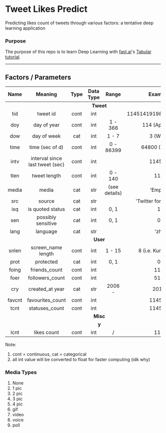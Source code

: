 # Tweet Likes Predict

Predicting likes count of tweets through various factors: a tentative deep learning application

### Purpose

The purpose of this repo is to learn Deep Learning
with [fast.ai](https://docs.fast.ai)'s
[Tabular tutorial](https://docs.fast.ai/tutorial.tabular.html).

---

## Factors / Parameters

<table>
  <thead align="center">
    <tr>
      <th>Name</th>
      <th>Meaning</th>
      <th>Type</th>
      <th>Data Type</th>
      <th>Range</th>
      <th>Example</th>
    </tr>
  </thead>
  <tbody align="center">
    <tr>
      <td colspan=6><b>Tweet</b></td>
    </tr>
    <tr>
      <td>tid</td>
      <td>tweet id</td>
      <td>cont</td>
      <td>int</td>
      <td></td>
      <td>11451419198101919810</td>
    </tr>
    <tr>
      <td>doy</td>
      <td>day of year</td>
      <td>cont</td>
      <td>int</td>
      <td>1 - 366</td>
      <td>114 (April 24)</td>
    </tr>
    <tr>
      <td>dow</td>
      <td>day of week</td>
      <td>cat</td>
      <td>int</td>
      <td>1 - 7</td>
      <td>3 (Wed)</td>
    </tr>
    <tr>
      <td>time</td>
      <td>time (sec of d)</td>
      <td>cont</td>
      <td>int</td>
      <td>0 - 86399</td>
      <td>64800 (18:00)</td>
    </tr>
    <tr>
      <td>intv</td>
      <td>interval since last tweet (sec)</td>
      <td>cont</td>
      <td>int</td>
      <td></td>
      <td>114514</td>
    </tr>
    <tr>
      <td>tlen</td>
      <td>tweet length</td>
      <td>cont</td>
      <td>int</td>
      <td>0 - 140</td>
      <td>114</td>
    </tr>
    <tr>
      <td>media</td>
      <td>media</td>
      <td>cat</td>
      <td>str</td>
      <td>(see details)</td>
      <td>'Empty'</td>
    </tr>
    <tr>
      <td>src</td>
      <td>source</td>
      <td>cat</td>
      <td>str</td>
      <td></td>
      <td>'Twitter for Android'</td>
    </tr>
    <tr>
      <td>isq</td>
      <td>is quoted status</td>
      <td>cat</td>
      <td>int</td>
      <td>0, 1</td>
      <td>1</td>
    </tr>
    <tr>
      <td>sen</td>
      <td>possibly sensitive</td>
      <td>cat</td>
      <td>int</td>
      <td>0, 1</td>
      <td>0</td>
    </tr>
    <tr>
      <td>lang</td>
      <td>language</td>
      <td>cat</td>
      <td>str</td>
      <td></td>
      <td>'zh'</td>
    </tr>
    <tr>
      <td colspan=6><b>User</b></td>
    </tr>
    <tr>
      <td>snlen</td>
      <td>screen_name length</td>
      <td>cont</td>
      <td>int</td>
      <td>1 - 15</td>
      <td>8 (i.e. KumaTea0)</td>
    </tr>
    <tr>
      <td>prot</td>
      <td>protected</td>
      <td>cat</td>
      <td>int</td>
      <td>0, 1</td>
      <td>0</td>
    </tr>
    <tr>
      <td>foing</td>
      <td>friends_count</td>
      <td>cont</td>
      <td>int</td>
      <td></td>
      <td>114</td>
    </tr>
    <tr>
      <td>foer</td>
      <td>followers_count</td>
      <td>cont</td>
      <td>int</td>
      <td></td>
      <td>514</td>
    </tr>
    <tr>
      <td>cry</td>
      <td>created_at year</td>
      <td>cat</td>
      <td>str</td>
      <td>2006 -</td>
      <td>2015</td>
    </tr>
    <tr>
      <td>favcnt</td>
      <td>favourites_count</td>
      <td>cont</td>
      <td>int</td>
      <td></td>
      <td>114514</td>
    </tr>
    <tr>
      <td>tcnt</td>
      <td>statuses_count</td>
      <td>cont</td>
      <td>int</td>
      <td></td>
      <td>114514</td>
    </tr>
    <tr>
      <td colspan=6><b>Misc</b></td>
    </tr>
    <tr>
      <td colspan=6><b>y</b></td>
    </tr>
    <tr>
      <td>lcnt</td>
      <td>likes count</td>
      <td>cont</td>
      <td>int</td>
      <td>/</td>
      <td>114</td>
    </tr>
  </tbody>
</table>

Note:

1. cont = continuous, cat = categorical
2. all int value will be converted to float for faster computing (idk why)

### Media Types

1. None
2. 1 pic
3. 2 pic
4. 3 pic
5. 4 pic
6. gif
7. video
8. voice
9. poll
